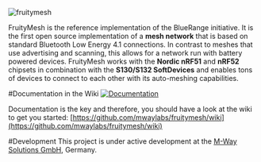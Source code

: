 ![fruitymesh](https://cloud.githubusercontent.com/assets/5893428/9224084/1687644e-4100-11e5-93d3-02df8951ee91.png)

FruityMesh is the reference implementation of the BlueRange initiative. It is the first open source implementation of a **mesh network** that is based on standard Bluetooth Low Energy 4.1 connections. In contrast to meshes that use advertising and scanning, this allows for a network run with battery powered devices. FruityMesh works with the **Nordic nRF51** and **nRF52** chipsets in combination with the **S130/S132 SoftDevices** and enables tons of devices to connect to each other with its auto-meshing capabilities.

#Documentation in the Wiki
[![Documentation](https://cloud.githubusercontent.com/assets/5893428/8722473/5a89169c-2bc5-11e5-9aea-02a16b3b189e.png)](https://github.com/mwaylabs/fruitymesh/wiki)

Documentation is the key and therefore, you should have a look at the wiki to get you started:
[https://github.com/mwaylabs/fruitymesh/wiki](https://github.com/mwaylabs/fruitymesh/wiki)

#Development
This project is under active development at the [M-Way Solutions GmbH](http://www.mwaysolutions.com/), Germany.
